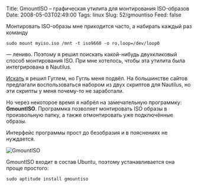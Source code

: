 Title: GmountISO – графическая утилита для монтирования ISO-образов
Date: 2008-05-03T02:49:00
Tags: linux
Slug: 52/gmountiso
Feed: false

Монтировать ISO-образы мне приходится часто, а набирать каждый раз команду

    sudo mount myiso.iso /mnt -t iso9660 -o ro,loop=/dev/loop0

— лениво. Поэтому я решил поискать какой-нибудь двухкликовый способ монтирования ISO. При мне хотелось, чтобы эта утилита была интегрирована в Nautilus.

[Искать](http://www.google.ru/search?q=nautilus+mount+iso) я решил Гуглем, но Гугль меня подвёл. На большинстве сайтов предлагали воспользоваться набором из двух скриптов для Nautilus, но эти скрипты у меня почему-то не заработали.

Но через некоторое время я набрёл на замечательную программку: **GmountISO**. Программка позволяет монтировать ISO образы в произвольную папку, а также отмонтировать уже подключённые образы.

Интерфейс программы прост до безобразия и в пояснениях не нуждается.

![GmountISO](/images/gmount-iso.png)

GmountISO входит в состав Ubuntu, поэтому устанавливается она проще простого:

    sudo aptitude install gmountiso

